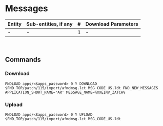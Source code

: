 # Messages


| Entity      | Sub-entities, if any |  #   | Download Parameters   |
| :----       | :--------            | :--: | :----   |
| -     | -      | 1    |-    |


<br>

## Commands

### Download 

```
FNDLOAD apps/<$apps_password> 0 Y DOWNLOAD $FND_TOP/patch/115/import/afmdmsg.lct MSG_CODE_US.ldt FND_NEW_MESSAGES APPLICATION_SHORT_NAME='AR' MESSAGE_NAME=%XXEINV_ZATCA%
```

### Upload

```
FNDLOAD apps/<$apps_password> 0 Y UPLOAD $FND_TOP/patch/115/import/afmdmsg.lct MSG_CODE_US.ldt
```

<br>
